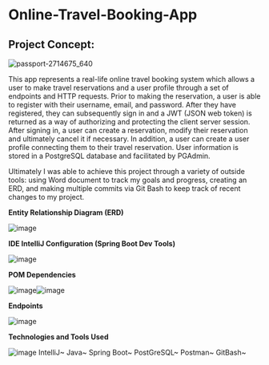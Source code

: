 # Online-Travel-Booking-App
## Project Concept:

![passport-2714675_640](https://user-images.githubusercontent.com/94870846/152490274-15546bcf-cf8a-454a-b6e1-373370af1cbe.jpg)

This app represents a real-life online travel booking system which allows a user to make travel reservations and a user profile through a set of endpoints and HTTP requests. Prior to making the reservation, a user is able to register with their username, email, and password.  After they have registered, they can subsequently sign in and a JWT (JSON web token) is returned as a way of authorizing and protecting the client server session. After signing in, a user can create a reservation, modify their reservation and ultimately cancel it if necessary.  In addition, a user can create a user profile connecting them to their travel reservation.  User information is stored in a PostgreSQL database and facilitated by PGAdmin.  

Ultimately I was able to achieve this project through a variety of outside tools: using Word document to track my goals and progress, creating an ERD, and making multiple commits via Git Bash to keep track of recent changes to my project.

**Entity Relationship Diagram (ERD)**

![image](https://user-images.githubusercontent.com/94870846/152490521-48faabdd-4f3b-4799-afd7-7f6fd64376df.png)

**IDE IntelliJ Configuration (Spring Boot Dev Tools)**

![image](https://user-images.githubusercontent.com/94870846/152491284-2918e2e0-33c6-4dc7-bdae-f33edebd4e5c.png)

**POM Dependencies**

![image](https://user-images.githubusercontent.com/94870846/152493122-c6563368-462a-4bfa-aff1-8517cff00ab5.png)![image](https://user-images.githubusercontent.com/94870846/152492518-c14b4795-4e6c-427c-9920-a14c270468e5.png)

**Endpoints**

![image](https://user-images.githubusercontent.com/94870846/152493185-f16ea30b-9139-4959-aad6-c937600c4a42.png)

**Technologies and Tools Used**

![image](https://user-images.githubusercontent.com/94870846/152493640-cd82f4c2-7a41-4007-9799-7237cdcf60cb.png)
IntelliJ~
Java~
Spring Boot~
PostGreSQL~
Postman~
GitBash~



